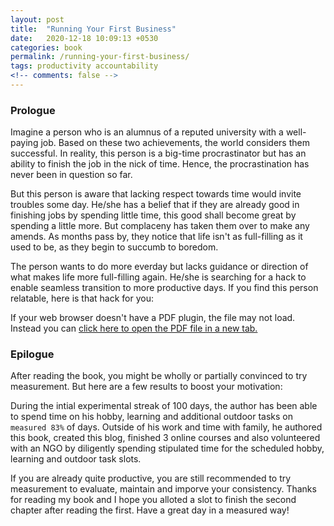 ```yaml
---
layout: post
title:  "Running Your First Business"
date:   2020-12-18 10:09:13 +0530
categories: book
permalink: /running-your-first-business/
tags: productivity accountability
<!-- comments: false -->
---
```

<h3>Prologue</h3>

Imagine a person who is an alumnus of a reputed university with a well-paying job. Based on these two achievements, the world considers them successful. In reality, this person is a big-time procrastinator but has an ability to finish the job in the nick of time. Hence, the procrastination has never been in question so far. 

But this person is aware that lacking respect towards time would invite troubles some day. He/she has a belief that if they are already good in finishing jobs by spending little time, this good shall become great by spending a little more. But complaceny has taken them over to make any amends. As months pass by, they notice that life isn't as full-filling as it used to be, as they begin to succumb to boredom. 

The person wants to do more everday but lacks guidance or direction of what makes life more full-filling again. He/she is searching for a hack to enable seamless transition to more productive days. If you find this person relatable, here is that hack for you:

<!-- <object data="/assets/RYFB.pdf" width="750" height="800" type='application/pdf'></object> -->
<object data="/assets/RYFB.pdf" type="application/pdf" width="100%" height="800"></object>
<p>If your web browser doesn't have a PDF plugin, the file may not load. Instead you can <a href="/assets/RYFB.pdf">click here to
  open the PDF file in a new tab.</a></p>

<h3>Epilogue</h3>
After reading the book, you might be wholly or partially convinced to try measurement. But here are a few results to boost your motivation:

During the intial experimental streak of 100 days, the author has been able to spend time on his hobby, learning and additional outdoor tasks on `measured 83%` of days. Outside of his work and time with family, he authored this book, created this blog, finished 3 online courses and also volunteered with an NGO by diligently spending stipulated time for the scheduled hobby, learning and outdoor task slots.

If you are already quite productive, you are still recommended to try measurement to evaluate, maintain and imporve your consistency.
Thanks for reading my book and I hope you alloted a slot to finish the second chapter after reading the first. Have a great day in a measured way!